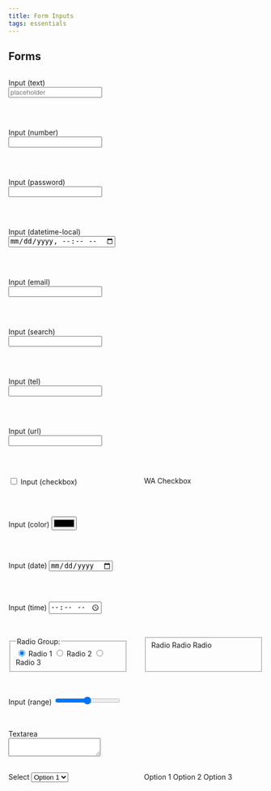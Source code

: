 ```yaml
---
title: Form Inputs
tags: essentials
---
```


## Forms

<div style="display: grid; grid-template-columns: 1fr 1fr; gap: 2rem;" class="wa">

<label for="input-text">Input (text)</label>
<input type="text" id="input-text" placeholder="placeholder">

<wa-input label="WA Input (text)" type="text" placeholder="placeholder"></wa-input>

<label for="input-number">Input (number)</label>
<input type="number" id="input-number">

<wa-input label="WA Input (number)" type="number"></wa-input>

<label for="input-password">Input (password)</label>
<input type="password" id="input-password" required>

<wa-input label="WA Input (password)" type="password" required></wa-input>

<label for="input-datetime-local">Input (datetime-local)</label>
<input type="datetime-local" id="input-datetime-local"></input>

<wa-input label="WA Input (datetime-local)" type="datetime-local"></wa-input>

<label for="input-email">Input (email)</label>
<input type="email" id="input-email">

<wa-input label="WA Input (email)" type="email"></wa-input>

<label for="input-search">Input (search)</label>
<input type="search" id="input-search">

<wa-input label="WA Input (search)" type="search"></wa-input>

<label for="input-tel">Input (tel)</label>
<input type="tel" id="input-tel">

<wa-input label="WA Input (tel)" type="tel"></wa-input>

<label for="input-url">Input (url)</label>
<input type="url" id="input-url">

<wa-input label="WA Input (url)" type="url"></wa-input>

<input type="checkbox" id="input-checkbox"></input>
<label for="input-checkbox">Input (checkbox)</label>

<wa-checkbox>WA Checkbox</wa-checkbox>

<label for="input-color">Input (color)</label>
<input type="color" id="input-color"></input>

<wa-color-picker label="WA Color Picker"></wa-color-picker>

<label for="input-date">Input (date)</label>
<input type="date" id="input-date"></input>

<wa-input label="WA Input (date)" type="date"></wa-input>

<label for="input-time">Input (time)</label>
<input type="time" id="input-time"></input>

<wa-input label="WA Input (time)" type="time"></wa-input>

<fieldset>
  <legend>Radio Group:</legend>
  <input type="radio" id="radio-1" name="radio" value="radio-1" checked />
  <label for="radio-1">Radio 1</label>
  <input type="radio" id="radio-2" name="radio" value="radio-2" />
  <label for="radio-2">Radio 2</label>
  <input type="radio" id="radio-3" name="radio" value="radio-3" />
  <label for="radio-3">Radio 3</label>
</fieldset>

<fieldset>
  <wa-radio-group label="WA Radio Group:" name="wa-radio" value="radio-1">
    <wa-radio value="radio-1">Radio</wa-radio>
    <wa-radio value="radio-2">Radio</wa-radio>
    <wa-radio value="radio-3">Radio</wa-radio>
  </wa-radio-group>
</fieldset>

<label for="input-range">Input (range)</label>
<input type="range" id="input-range">

<wa-range label="WA Range"></wa-range>

<div>
  <label for="textarea">Textarea</label>
  <textarea id="textarea"></textarea>
</div>

<wa-textarea label="WA Textarea"></wa-textarea>

<div>
<label for="select">Select</label>
  <select id="select">
    <option value="option-1">Option 1</option>
    <option value="option-2">Option 2</option>
    <option value="option-3">Option 3</option>
  </select>
</div>

<wa-select label="WA Select">
  <wa-option value="option-1">Option 1</wa-option>
  <wa-option value="option-2">Option 2</wa-option>
  <wa-option value="option-3">Option 3</wa-option>
</wa-select>


</div>

